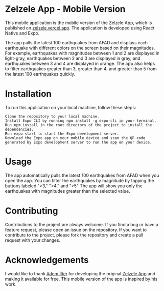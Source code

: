 # Zelzele App - Mobile Version
This mobile application is the mobile version of the Zelzele App, which is published on [zelzele.vercel.app](https://zelzele.vercel.app). The application is developed using React Native and Expo.

The app pulls the latest 100 earthquakes from AFAD and displays each earthquake with different colors on the screen based on their magnitudes. For example, earthquakes with magnitudes between 1 and 2 are displayed in light-gray, earthquakes between 2 and 3 are displayed in gray, and earthquakes between 3 and 4 are displayed in orange. The app also helps to filter earthquakes greater than 3, greater than 4, and greater than 5 from the latest 100 earthquakes quickly.

# Installation
To run this application on your local machine, follow these steps:

    Clone the repository to your local machine.
    Install Expo CLI by running npm install -g expo-cli in your terminal.
    Run npm install in the root directory of the project to install the dependencies.
    Run expo start to start the Expo development server.
    Download the Expo app on your mobile device and scan the QR code generated by Expo development server to run the app on your device.

# Usage
The app automatically pulls the latest 100 earthquakes from AFAD when you open the app. You can filter the earthquakes by magnitude by tapping the buttons labeled ">3," ">4," and ">5" The app will show you only the earthquakes with magnitudes greater than the selected value.

# Contributing
Contributions to the project are always welcome. If you find a bug or have a feature request, please open an issue on the repository. If you want to contribute to the project, please fork the repository and create a pull request with your changes.

# Acknowledgements
I would like to thank [Adem İlter](https://github.com/ademilter) for developing the original [Zelzele App](https://github.com/ademilter/zelzele) and making it available for free. This mobile version of the app is inspired by his work.